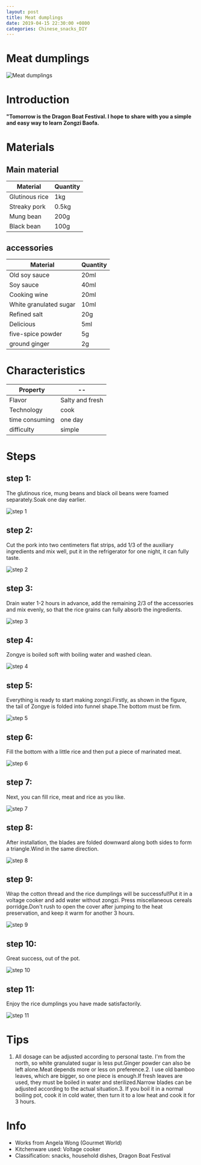 ```yaml
---
layout: post
title: Meat dumplings
date: 2019-04-15 22:30:00 +0800
categories: Chinese_snacks_DIY
---
```


# Meat dumplings

![Meat dumplings]({{site.baseurl}}/img/403701/403701.jpg)

# Introduction

**"Tomorrow is the Dragon Boat Festival. I hope to share with you a simple and easy way to learn Zongzi Baofa.**

# Materials


## Main material

Material|Quantity
--|--
Glutinous rice|1kg
Streaky pork|0.5kg
Mung bean|200g
Black bean|100g

## accessories

Material|Quantity
--|--
Old soy sauce|20ml
Soy sauce|40ml
Cooking wine|20ml
White granulated sugar|10ml
Refined salt|20g
Delicious|5ml
five-spice powder|5g
ground ginger|2g

# Characteristics

Property|--
--|--
Flavor|Salty and fresh
Technology|cook
time consuming|one day
difficulty|simple

# Steps

## step 1:

The glutinous rice, mung beans and black oil beans were foamed separately.Soak one day earlier.

![step 1]({{site.baseurl}}/img/403701/1.jpg)

## step 2:

Cut the pork into two centimeters flat strips, add 1/3 of the auxiliary ingredients and mix well, put it in the refrigerator for one night, it can fully taste.

![step 2]({{site.baseurl}}/img/403701/2.jpg)

## step 3:

Drain water 1-2 hours in advance, add the remaining 2/3 of the accessories and mix evenly, so that the rice grains can fully absorb the ingredients.

![step 3]({{site.baseurl}}/img/403701/3.jpg)

## step 4:

Zongye is boiled soft with boiling water and washed clean.

![step 4]({{site.baseurl}}/img/403701/4.jpg)

## step 5:

Everything is ready to start making zongzi.Firstly, as shown in the figure, the tail of Zongye is folded into funnel shape.The bottom must be firm.

![step 5]({{site.baseurl}}/img/403701/5.jpg)

## step 6:

Fill the bottom with a little rice and then put a piece of marinated meat.

![step 6]({{site.baseurl}}/img/403701/6.jpg)

## step 7:

Next, you can fill rice, meat and rice as you like.

![step 7]({{site.baseurl}}/img/403701/7.jpg)

## step 8:

After installation, the blades are folded downward along both sides to form a triangle.Wind in the same direction.

![step 8]({{site.baseurl}}/img/403701/8.jpg)

## step 9:

Wrap the cotton thread and the rice dumplings will be successful!Put it in a voltage cooker and add water without zongzi. Press miscellaneous cereals porridge.Don't rush to open the cover after jumping to the heat preservation, and keep it warm for another 3 hours.

![step 9]({{site.baseurl}}/img/403701/9.jpg)

## step 10:

Great success, out of the pot.

![step 10]({{site.baseurl}}/img/403701/10.jpg)

## step 11:

Enjoy the rice dumplings you have made satisfactorily.

![step 11]({{site.baseurl}}/img/403701/11.jpg)

# Tips

1. All dosage can be adjusted according to personal taste. I'm from the north, so white granulated sugar is less put.Ginger powder can also be left alone.Meat depends more or less on preference.2. I use old bamboo leaves, which are bigger, so one piece is enough.If fresh leaves are used, they must be boiled in water and sterilized.Narrow blades can be adjusted according to the actual situation.3. If you boil it in a normal boiling pot, cook it in cold water, then turn it to a low heat and cook it for 3 hours.

# Info

- Works from Angela Wong (Gourmet World)
- Kitchenware used: Voltage cooker
- Classification: snacks, household dishes, Dragon Boat Festival